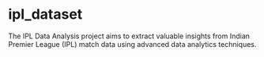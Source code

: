 # ipl_dataset
The IPL Data Analysis project aims to extract valuable insights from Indian Premier League (IPL) match data using advanced data analytics techniques. 
